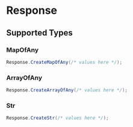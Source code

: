 # Response


## Supported Types

### MapOfAny

```csharp
Response.CreateMapOfAny(/* values here */);
```

### ArrayOfAny

```csharp
Response.CreateArrayOfAny(/* values here */);
```

### Str

```csharp
Response.CreateStr(/* values here */);
```
